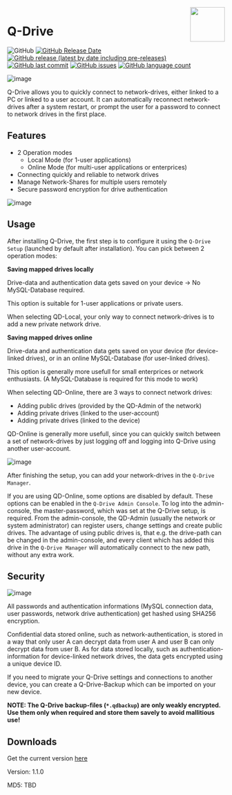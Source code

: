 <img align="right" width="80" height="80" data-rmimg src="https://endev.at/content/projects/Q-Drive/QDriveLogo.svg">
  
# Q-Drive
![GitHub](https://img.shields.io/github/license/TobiHatti/Q-Drive)
[![GitHub Release Date](https://img.shields.io/github/release-date-pre/TobiHatti/Q-Drive)](https://github.com/TobiHatti/Q-Drive/releases)
[![GitHub release (latest by date including pre-releases)](https://img.shields.io/github/v/release/TobiHatti/Q-Drive?include_prereleases)](https://github.com/TobiHatti/Q-Drive/releases)
[![GitHub last commit](https://img.shields.io/github/last-commit/TobiHatti/Q-Drive)](https://github.com/TobiHatti/Q-Drive/commits/master)
[![GitHub issues](https://img.shields.io/github/issues-raw/TobiHatti/Q-Drive)](https://github.com/TobiHatti/Q-Drive/issues)
[![GitHub language count](https://img.shields.io/github/languages/count/TobiHatti/Q-Drive)](https://github.com/TobiHatti/Q-Drive)

![image](https://endev.at/content/projects/Q-Drive/QDriveBanner300.svg)

Q-Drive allows you to quickly connect to network-drives, either linked to a PC or linked to a user account. It can automatically reconnect network-drives after a system restart,
or prompt the user for a password to connect to network drives in the first place.

## Features

- 2 Operation modes
  - Local Mode (for 1-user applications)
  - Online Mode (for multi-user applications or enterprices)
- Connecting quickly and reliable to network drives
- Manage Network-Shares for multiple users remotely
- Secure password encryption for drive authentication

![image](https://endev.at/content/projects/Q-Drive/projectImages/QDriveAllWindows.png)

## Usage

After installing Q-Drive, the first step is to configure it using the `Q-Drive Setup` (launched by default after installation). 
You can pick between 2 operation modes:

__Saving mapped drives locally__

Drive-data and authentication data gets saved on your device -> No MySQL-Database required.

This option is suitable for 1-user applications or private users.

When selecting QD-Local, your only way to connect network-drives is to add a new private network drive.


__Saving mapped drives online__

Drive-data and authentication data gets saved on your device (for device-linked drives), or in an online MySQL-Database (for user-linked drives).

This option is generally more usefull for small enterprices or network enthusiasts. 
(A MySQL-Database is required for this mode to work)

When selecting QD-Online, there are 3 ways to connect network drives:
- Adding public drives (provided by the QD-Admin of the network)
- Adding private drives (linked to the user-account)
- Adding private drives (linked to the device)

QD-Online is generally more usefull, since you can quickly switch between a set of network-drives by 
just logging off and logging into Q-Drive using another user-account.

![image](https://endev.at/content/projects/Q-Drive/projectImages/QDriveAddDrives.png)

After finishing the setup, you can add your network-drives in the `Q-Drive Manager`.

If you are using QD-Online, some options are disabled by default. These options can be enabled in the `Q-Drive Admin Console`. To log into the admin-console, 
the master-password, which was set at the Q-Drive setup, is required. 
From the admin-console, the QD-Admin (usually the network or system administrator) can register users, change settings and create public drives.
The advantage of using public drives is, that e.g. the drive-path can be changed in the admin-console, and every client which has added this drive 
in the `Q-Drive Manager` will automatically connect to the new path, without any extra work.

## Security

![image](https://endev.at/content/projects/Q-Drive/projectImages/QDriveLogin.png)

All passwords and authentication informations (MySQL connection data, user passwords, network drive authentication) get hashed using SHA256 encryption. 

Confidential data stored online, such as network-authentication, is stored in a way that only user A can decrypt data from user A and user B can only decrypt data from user B. 
As for data stored locally, such as authentication-information for device-linked network drives, the data gets encrypted using a unique device ID. 

If you need to migrate your Q-Drive settings and connections to another device, you can create a Q-Drive-Backup which can be imported on your new device.

__NOTE: The Q-Drive backup-files (`*.qdbackup`) are only weakly encrypted. Use them only when required and store them savely to avoid mallitious use!__


## Downloads

Get the current version [here](https://github.com/TobiHatti/Q-Drive/releases/latest)

Version: 1.1.0

MD5: TBD


